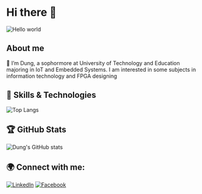 # Hi there 👋

<img src="https://raw.githubusercontent.com/sagar-viradiya/sagar-viradiya/master/resources/banner.png" alt="Hello world">

## About me
🌱 I’m Dung, a sophormore at University of  Technology and Education majoring in IoT and Embedded Systems. I am interested in some subjects in information technology and FPGA  designing

## 🚀 Skills & Technologies
![Top Langs](https://github-readme-stats.vercel.app/api/top-langs/?username=giunzz&layout=compact\&theme=radical)



## 🏆 GitHub Stats
![Dung's GitHub stats](https://github-readme-stats.vercel.app/api?username=giunzz&show_icons=true&theme=radical)


## 🌍 Connect with me:
[![LinkedIn](https://img.shields.io/badge/LinkedIn-0e76a8?style=flat&logo=linkedin)](https://linkedin.com/in/dunghoang0401)
[![Facebook](https://img.shields.io/badge/Facebook-1877f2?style=flat&logo=facebook)](https://www.facebook.com/DungHoang04/)
